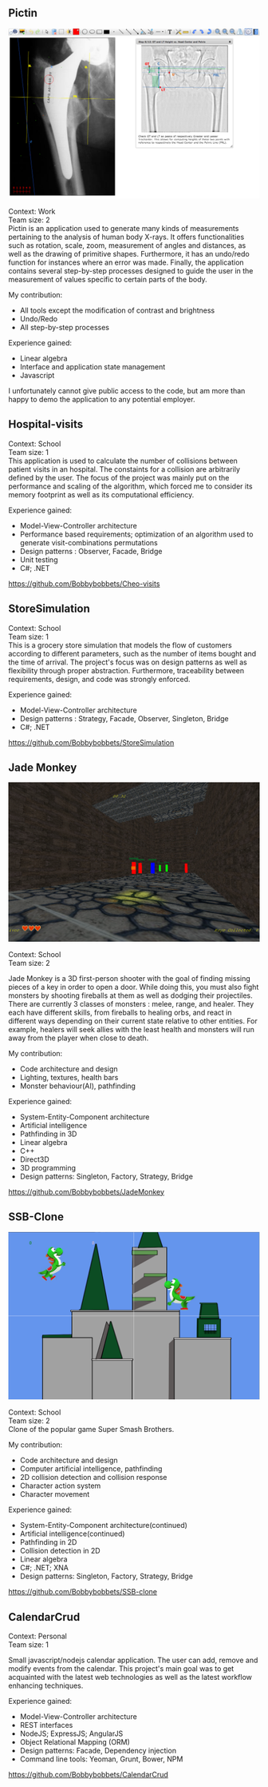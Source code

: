 Pictin
--

![Pictin](images/pictin_1.png)

Context: Work<br/>
Team size: 2<br/>
Pictin is an application used to generate many kinds of measurements pertaining to the analysis of human body X-rays. It
offers functionalities such as rotation, scale, zoom, measurement of angles and distances, as well as the drawing of
primitive shapes. Furthermore, it has an undo/redo function for instances where an error was made. Finally, the application 
contains several step-by-step processes designed to guide the user in the measurement of values specific to certain parts of the body.

My contribution:

- All tools except the modification of contrast and brightness
- Undo/Redo
- All step-by-step processes

Experience gained:

- Linear algebra
- Interface and application state management
- Javascript

I unfortunately cannot give public access to the code, but am more than happy to demo the application to any potential 
employer.

Hospital-visits
--

Context: School<br/>
Team size: 1<br/>
This application is used to calculate the number of collisions between patient visits in an hospital. The constaints
for a collision are arbitrarily defined by the user. The focus of the project was mainly put on the performance and 
scaling of the algorithm, which forced me to consider its memory footprint as well as its computational efficiency.<br/>


Experience gained:

- Model-View-Controller architecture
- Performance based requirements; optimization of an algorithm used to generate visit-combinations permutations
- Design patterns : Observer, Facade, Bridge
- Unit testing
- C#; .NET

https://github.com/Bobbybobbets/Cheo-visits <br/>

StoreSimulation
--

Context: School<br/>
Team size: 1<br/>
This is a grocery store simulation that models the flow of customers according to different parameters, such as the number
of items bought and the time of arrival. The project's focus was on design patterns as well as flexibility through proper
abstraction. Furthermore, traceability between requirements, design, and code was strongly enforced.<br/>


Experience gained:

- Model-View-Controller architecture
- Design patterns : Strategy, Facade, Observer, Singleton, Bridge
- C#; .NET

https://github.com/Bobbybobbets/StoreSimulation <br/>

Jade Monkey
--

![JadeMonkey](images/jade_monkey.png)

Context: School<br/>
Team size: 2

Jade Monkey is a 3D first-person shooter with the goal of finding missing pieces of a key in
order to open a door. While doing this, you must also fight monsters by shooting fireballs at them as well as dodging their projectiles. There are currently 3 classes of monsters :
melee, range, and healer. They each have different skills, from fireballs to healing orbs, and react in different ways depending on their current state
relative to other entities. For example, healers will seek allies with the least health and monsters will run away from the player when close to death.<br/>

My contribution:

- Code architecture and design
- Lighting, textures, health bars
- Monster behaviour(AI), pathfinding

Experience gained:

- System-Entity-Component architecture
- Artificial intelligence
- Pathfinding in 3D
- Linear algebra
- C++
- Direct3D
- 3D programming
- Design patterns: Singleton, Factory, Strategy, Bridge

https://github.com/Bobbybobbets/JadeMonkey <br/>


SSB-Clone
--

![SSBClone](images/ssb_clone.png)

Context: School<br/>
Team size: 2<br/>
Clone of the popular game Super Smash Brothers. <br/>

My contribution:

- Code architecture and design
- Computer artificial intelligence, pathfinding
- 2D collision detection and collision response
- Character action system
- Character movement

Experience gained:

- System-Entity-Component architecture(continued)
- Artificial intelligence(continued)
- Pathfinding in 2D
- Collision detection in 2D
- Linear algebra
- C#; .NET; XNA
- Design patterns: Singleton, Factory, Strategy, Bridge

https://github.com/Bobbybobbets/SSB-clone <br/>


CalendarCrud
--

Context: Personal<br/>
Team size: 1<br/>


Small javascript/nodejs calendar application. The user can add, remove and modify events from the calendar. This project's main goal was to get acquainted with the latest web technologies
as well as the latest workflow enhancing techniques.<br/>


Experience gained:

- Model-View-Controller architecture
- REST interfaces
- NodeJS; ExpressJS; AngularJS
- Object Relational Mapping (ORM)
- Design patterns: Facade, Dependency injection
- Command line tools: Yeoman, Grunt, Bower, NPM

https://github.com/Bobbybobbets/CalendarCrud <br/>